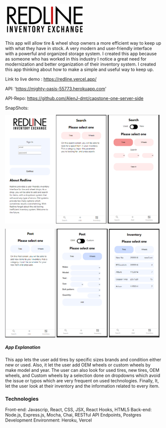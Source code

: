 <img src='./src/images/logo.png' height=100 >

This app will allow tire & wheel shop owners a more efficient way to keep up with what they have in stock.
A very modern and user-friendly interface with a powerful and organized storage system. I created this app
because as someone who has worked in this industry I notice a great need for modernization and better organization of their inventory system. I created this app thinking about how to make a simple and useful way to keep up.


Link to live demo : https://redline.vercel.app/

API: 'https://mighty-oasis-55773.herokuapp.com'

API-Repo: https://github.com/AlenJ-dmt/capstone-one-server-side

SnapShots: 

<img src='./src/images/1.PNG' height=350 > <img src='./src/images/2.PNG' height=350 > <img src='./src/images/3.PNG' height=350 >

<img src='./src/images/4.PNG' height=350 > <img src='./src/images/5.PNG' height=350 > <img src='./src/images/6.PNG' height=350 >
 
##### App Explanation

This app lets the user add tires by specific sizes brands and condition either new or used. Also, it let the user add OEM wheels or custom wheels by make model and year.
The user can also look for used tires, new tires, OEM wheels, and Custom wheels by a selection done on dropdowns which avoid the issue or typos which are very frequent on used technologies. Finally, It, let the user look at their inventory and the information related to every item.

### Technologies

Front-end: Javascrip, React, CSS, JSX, React Hooks, HTML5
Back-end: Node.js, Express.js, Mocha, Chai, RESTful API Endpoints, Postgres
Development Environment: Heroku, Vercel
